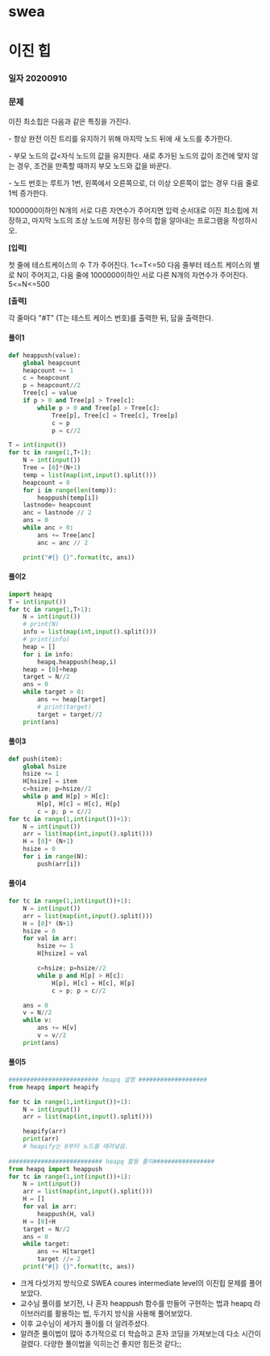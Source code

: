 # swea

# 이진 힙

### 일자 20200910

### 문제

이진 최소힙은 다음과 같은 특징을 가진다.

  \- 항상 완전 이진 트리를 유지하기 위해 마지막 노드 뒤에 새 노드를 추가한다.

  \- 부모 노드의 값<자식 노드의 값을 유지한다. 새로 추가된 노드의 값이 조건에 맞지 않는 경우, 조건을 만족할 때까지 부모 노드와 값을 바꾼다.

  \- 노드 번호는 루트가 1번, 왼쪽에서 오른쪽으로, 더 이상 오른쪽이 없는 경우 다음 줄로 1씩 증가한다.

1000000이하인 N개의 서로 다른 자연수가 주어지면 입력 순서대로 이진 최소힙에 저장하고, 마지막 노드의 조상 노드에 저장된 정수의 합을 알아내는 프로그램을 작성하시오.

**[입력]**

첫 줄에 테스트케이스의 수 T가 주어진다. 1<=T<=50
다음 줄부터 테스트 케이스의 별로 N이 주어지고, 다음 줄에 1000000이하인 서로 다른 N개의 자연수가 주어진다. 5<=N<=500

**[출력]**

각 줄마다 "#T" (T는 테스트 케이스 번호)를 출력한 뒤, 답을 출력한다.

#### 풀이1

```python
def heappush(value):
    global heapcount
    heapcount += 1
    c = heapcount
    p = heapcount//2
    Tree[c] = value
    if p > 0 and Tree[p] > Tree[c]:
        while p > 0 and Tree[p] > Tree[c]:
            Tree[p], Tree[c] = Tree[c], Tree[p]
            c = p
            p = c//2

T = int(input())
for tc in range(1,T+1):
    N = int(input())
    Tree = [0]*(N+1)
    temp = list(map(int,input().split()))
    heapcount = 0
    for i in range(len(temp)):
        heappush(temp[i])
    lastnode= heapcount
    anc = lastnode // 2
    ans = 0
    while anc > 0:
        ans += Tree[anc]
        anc = anc // 2

    print("#{} {}".format(tc, ans))
```

#### 풀이2

```python
import heapq
T = int(input())
for tc in range(1,T+1):
    N = int(input())
    # print(N)
    info = list(map(int,input().split()))
    # print(info)
    heap = []
    for i in info:
        heapq.heappush(heap,i)
    heap = [0]+heap
    target = N//2
    ans = 0
    while target > 0:
        ans += heap[target]
        # print(target)
        target = target//2
    print(ans)
```

#### 풀이3

```python
def push(item):
    global hsize
    hsize += 1
    H[hsize] = item
    c=hsize; p=hsize//2
    while p and H[p] > H[c]:
        H[p], H[c] = H[c], H[p]
        c = p; p = c//2
for tc in range(1,int(input())+1):
    N = int(input())
    arr = list(map(int,input().split()))
    H = [0]* (N+1)
    hsize = 0
    for i in range(N):
        push(arr[i])
```



#### 풀이4

```python
for tc in range(1,int(input())+1):
    N = int(input())
    arr = list(map(int,input().split()))
    H = [0]* (N+1)
    hsize = 0
    for val in arr:
        hsize += 1
        H[hsize] = val

        c=hsize; p=hsize//2
        while p and H[p] > H[c]:
            H[p], H[c] = H[c], H[p]
            c = p; p = c//2

    ans = 0
    v = N//2
    while v:
        ans += H[v]
        v = v//2
    print(ans)
```



#### 풀이5

```python
######################### heapq 설명 ###################
from heapq import heapify

for tc in range(1,int(input())+1):
    N = int(input())
    arr = list(map(int,input().split()))

    heapify(arr)
    print(arr)
    # heapify는 0부터 노드를 때려넣음.
    
########################## heapq 활용 풀이#################
from heapq import heappush
for tc in range(1,int(input())+1):
    N = int(input())
    arr = list(map(int,input().split()))
    H = []
    for val in arr:
        heappush(H, val)
    H = [0]+H
    target = N//2
    ans = 0
    while target:
        ans += H[target]
        target //= 2
    print("#{} {}".format(tc, ans))
```

- 크게 다섯가지 방식으로 SWEA coures intermediate level의 이진힙 문제를 풀어보았다.
- 교수님 풀이를 보기전, 나 혼자 heappush 함수를 만들어 구현하는 법과 heapq 라이브러리를 활용하는 법, 두가지 방식을 사용해 풀어보았다.
- 이후 교수님이 세가지 풀이를 더 알려주셨다.
- 알려준 풀이법이 많아 추가적으로 더 학습하고 혼자 코딩을 가져보는데 다소 시간이 걸렸다. 다양한 풀이법을 익히는건 좋지만 힘든것 같다;;